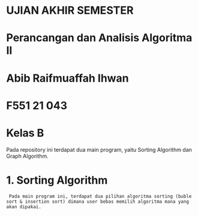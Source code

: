 # UJIAN AKHIR SEMESTER
# Perancangan dan Analisis Algoritma II

# Abib Raifmuaffah Ihwan
# F551 21 043
# Kelas B

Pada repository ini terdapat dua main program, yaitu Sorting Algorithm dan Graph Algorithm.

# 1. Sorting Algorithm
     Pada main program ini, terdapat dua pilihan algoritma sorting (buble sort & insertion sort) dimana user bebas memilih algoritma mana yang akan dipakai.
     
